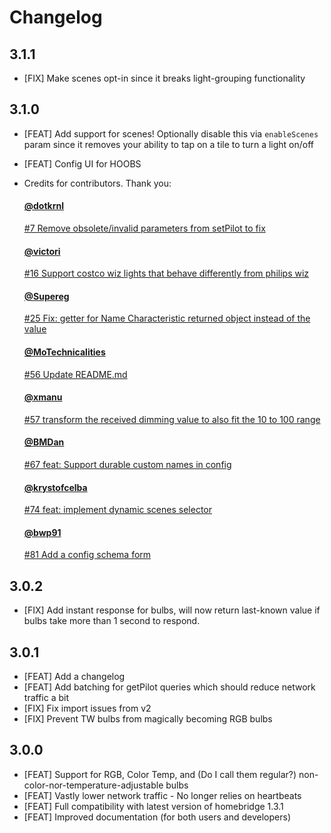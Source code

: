 # Changelog

## 3.1.1
- [FIX] Make scenes opt-in since it breaks light-grouping functionality

## 3.1.0
- [FEAT] Add support for scenes! Optionally disable this via `enableScenes` param since it removes your ability to tap on a tile to turn a light on/off
- [FEAT] Config UI for HOOBS
- Credits for contributors. Thank you:
    #### [@dotkrnl](https://github.com/dotkrnl)
    [#7 Remove obsolete/invalid parameters from setPilot to fix](https://github.com/kpsuperplane/homebridge-wiz-lan/pull/7)

    #### [@victori](https://github.com/victori)
    [#16 Support costco wiz lights that behave differently from philips wiz](https://github.com/kpsuperplane/homebridge-wiz-lan/pull/16)

    #### [@Supereg](https://github.com/supereg)
    [#25 Fix: getter for Name Characteristic returned object instead of the value](https://github.com/kpsuperplane/homebridge-wiz-lan/pull/25)

    #### [@MoTechnicalities](https://github.com/motechnicalities)
    [#56 Update README.md](https://github.com/kpsuperplane/homebridge-wiz-lan/pull/56)

    #### [@xmanu](https://github.com/xmanu)
    [#57 transform the received dimming value to also fit the 10 to 100 range](https://github.com/kpsuperplane/homebridge-wiz-lan/pull/57)

    #### [@BMDan](https://github.com/bmdan)
    [#67 feat: Support durable custom names in config](https://github.com/kpsuperplane/homebridge-wiz-lan/pull/67)

    #### [@krystofcelba](https://github.com/krystofcelba)
    [#74 feat: implement dynamic scenes selector](https://github.com/kpsuperplane/homebridge-wiz-lan/pull/74)

    #### [@bwp91](https://github.com/bwp91)
    [#81 Add a config schema form](https://github.com/kpsuperplane/homebridge-wiz-lan/pull/81)

## 3.0.2
- [FIX] Add instant response for bulbs, will now return last-known value if bulbs take more than 1 second to respond.

## 3.0.1
- [FEAT] Add a changelog
- [FEAT] Add batching for getPilot queries which should reduce network traffic a bit
- [FIX] Fix import issues from v2
- [FIX] Prevent TW bulbs from magically becoming RGB bulbs

## 3.0.0

- [FEAT] Support for RGB, Color Temp, and (Do I call them regular?) non-color-nor-temperature-adjustable bulbs
- [FEAT] Vastly lower network traffic - No longer relies on heartbeats
- [FEAT] Full compatibility with latest version of homebridge 1.3.1
- [FEAT] Improved documentation (for both users and developers)
